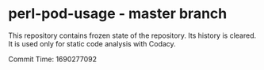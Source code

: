# perl-pod-usage - master branch

This repository contains frozen state of the repository.
Its history is cleared. It is used only for static code
analysis with Codacy.

Commit Time: 1690277092